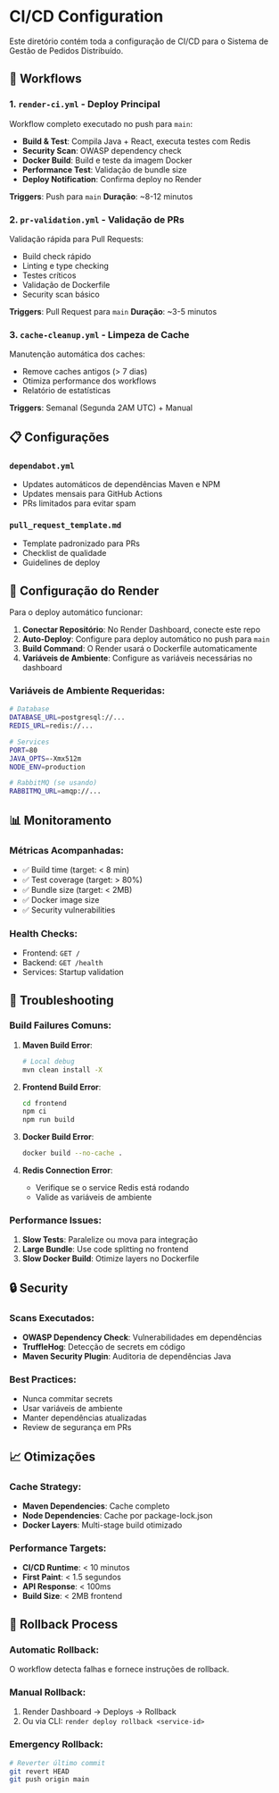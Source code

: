 # CI/CD Configuration

Este diretório contém toda a configuração de CI/CD para o Sistema de Gestão de Pedidos Distribuído.

## 🚀 Workflows

### 1. `render-ci.yml` - Deploy Principal
Workflow completo executado no push para `main`:

- **Build & Test**: Compila Java + React, executa testes com Redis
- **Security Scan**: OWASP dependency check 
- **Docker Build**: Build e teste da imagem Docker
- **Performance Test**: Validação de bundle size
- **Deploy Notification**: Confirma deploy no Render

**Triggers**: Push para `main`
**Duração**: ~8-12 minutos

### 2. `pr-validation.yml` - Validação de PRs
Validação rápida para Pull Requests:

- Build check rápido
- Linting e type checking
- Testes críticos
- Validação de Dockerfile
- Security scan básico

**Triggers**: Pull Request para `main`
**Duração**: ~3-5 minutos

### 3. `cache-cleanup.yml` - Limpeza de Cache
Manutenção automática dos caches:

- Remove caches antigos (> 7 dias)
- Otimiza performance dos workflows
- Relatório de estatísticas

**Triggers**: Semanal (Segunda 2AM UTC) + Manual

## 📋 Configurações

### `dependabot.yml`
- Updates automáticos de dependências Maven e NPM
- Updates mensais para GitHub Actions
- PRs limitados para evitar spam

### `pull_request_template.md`
- Template padronizado para PRs
- Checklist de qualidade
- Guidelines de deploy

## 🔧 Configuração do Render

Para o deploy automático funcionar:

1. **Conectar Repositório**: No Render Dashboard, conecte este repo
2. **Auto-Deploy**: Configure para deploy automático no push para `main`
3. **Build Command**: O Render usará o Dockerfile automaticamente
4. **Variáveis de Ambiente**: Configure as variáveis necessárias no dashboard

### Variáveis de Ambiente Requeridas:
```bash
# Database
DATABASE_URL=postgresql://...
REDIS_URL=redis://...

# Services
PORT=80
JAVA_OPTS=-Xmx512m
NODE_ENV=production

# RabbitMQ (se usando)
RABBITMQ_URL=amqp://...
```

## 📊 Monitoramento

### Métricas Acompanhadas:
- ✅ Build time (target: < 8 min)
- ✅ Test coverage (target: > 80%)
- ✅ Bundle size (target: < 2MB)
- ✅ Docker image size
- ✅ Security vulnerabilities

### Health Checks:
- Frontend: `GET /`
- Backend: `GET /health`
- Services: Startup validation

## 🐛 Troubleshooting

### Build Failures Comuns:

1. **Maven Build Error**:
   ```bash
   # Local debug
   mvn clean install -X
   ```

2. **Frontend Build Error**:
   ```bash
   cd frontend
   npm ci
   npm run build
   ```

3. **Docker Build Error**:
   ```bash
   docker build --no-cache .
   ```

4. **Redis Connection Error**:
   - Verifique se o service Redis está rodando
   - Valide as variáveis de ambiente

### Performance Issues:

1. **Slow Tests**: Paralelize ou mova para integração
2. **Large Bundle**: Use code splitting no frontend
3. **Slow Docker Build**: Otimize layers no Dockerfile

## 🔒 Security

### Scans Executados:
- **OWASP Dependency Check**: Vulnerabilidades em dependências
- **TruffleHog**: Detecção de secrets em código
- **Maven Security Plugin**: Auditoria de dependências Java

### Best Practices:
- Nunca commitar secrets
- Usar variáveis de ambiente
- Manter dependências atualizadas
- Review de segurança em PRs

## 📈 Otimizações

### Cache Strategy:
- **Maven Dependencies**: Cache completo
- **Node Dependencies**: Cache por package-lock.json
- **Docker Layers**: Multi-stage build otimizado

### Performance Targets:
- **CI/CD Runtime**: < 10 minutos
- **First Paint**: < 1.5 segundos
- **API Response**: < 100ms
- **Build Size**: < 2MB frontend

## 🔄 Rollback Process

### Automatic Rollback:
O workflow detecta falhas e fornece instruções de rollback.

### Manual Rollback:
1. Render Dashboard → Deploys → Rollback
2. Ou via CLI: `render deploy rollback <service-id>`

### Emergency Rollback:
```bash
# Reverter último commit
git revert HEAD
git push origin main
```